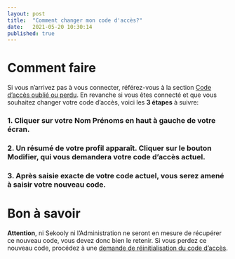```yaml
---
layout: post
title:  "Comment changer mon code d'accès?"
date:   2021-05-20 10:30:14
published: true
---
```


# Comment faire
Si vous n’arrivez pas à vous connecter, référez-vous à la section [Code d’accès oublié ou perdu](/code-d-acces-oublie-ou-perdu).
En revanche si vous êtes connecté et que vous souhaitez changer votre code d’accès, voici les **3 étapes** à suivre:

### 1. Cliquer sur votre Nom Prénoms en haut à gauche de votre écran.

### 2. Un résumé de votre profil apparaît. Cliquer sur le bouton **Modifier**, qui vous demandera votre code d’accès actuel.

### 3. Après saisie exacte de votre code actuel, vous serez amené à saisir votre nouveau code.

# Bon à savoir
**Attention**, ni Sekooly ni l’Administration ne seront en mesure de récupérer ce nouveau code, vous devez donc bien le retenir. Si vous perdez ce nouveau code, procédez à une [demande de réinitialisation du code d’accès](/code-d-acces-oublie-ou-perdu).
